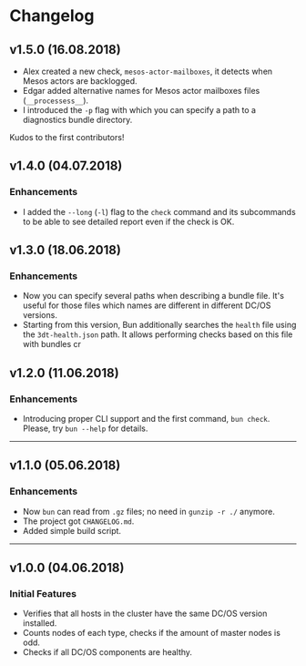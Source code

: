 # Changelog

## v1.5.0 (16.08.2018)

* Alex created a new check, `mesos-actor-mailboxes`, it detects when Mesos actors are backlogged.
* Edgar added alternative names for Mesos actor mailboxes files (`__processess__`).
* I introduced the `-p` flag with which you can specify a path to a diagnostics bundle directory.

Kudos to the first contributors!

## v1.4.0 (04.07.2018)

### Enhancements

* I added the `--long` (`-l`) flag to the `check` command and its subcommands to be able to see detailed report even if the check is OK.

## v1.3.0 (18.06.2018)

### Enhancements

* Now you can specify several paths when describing a bundle file. It's useful for those files which names are different in different DC/OS versions.
* Starting from this version, Bun additionally searches the `health` file using the `3dt-health.json` path. It allows performing checks based on this file with bundles cr

## v1.2.0 (11.06.2018)

### Enhancements

* Introducing proper CLI support and the first command, `bun check`. Please, 
  try `bun --help` for details. 

---

## v1.1.0 (05.06.2018)

### Enhancements

* Now `bun` can read from `.gz` files; no need in `gunzip -r ./` anymore.
* The project got `CHANGELOG.md`.
* Added simple build script.

---

## v1.0.0 (04.06.2018)

### Initial Features

* Verifies that all hosts in the cluster have the same DC/OS version installed.
* Counts nodes of each type, checks if the amount of master nodes is odd.
* Checks if all DC/OS components are healthy.
